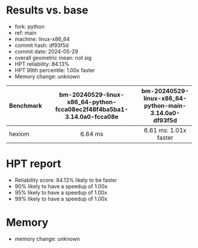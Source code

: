 # Results vs. base

- fork: python
- ref: main
- machine: linux-x86_64
- commit hash: df93f5d
- commit date: 2024-05-29
- overall geometric mean: not sig
- HPT reliability: 84.13%
- HPT 99th percentile: 1.00x faster
- Memory change: unknown

| Benchmark | bm-20240529-linux-x86_64-python-fcca08ec2f48f4ba5ba1-3.14.0a0-fcca08e | bm-20240529-linux-x86_64-python-main-3.14.0a0-df93f5d |
|-----------|:---------------------------------------------------------------------:|:-----------------------------------------------------:|
| hexiom    | 6.64 ms                                                               | 6.61 ms: 1.01x faster                                 |

# HPT report

- Reliability score: 84.13% likely to be faster
- 90% likely to have a speedup of 1.00x
- 95% likely to have a speedup of 1.00x
- 99% likely to have a speedup of 1.00x

# Memory
- memory change: unknown